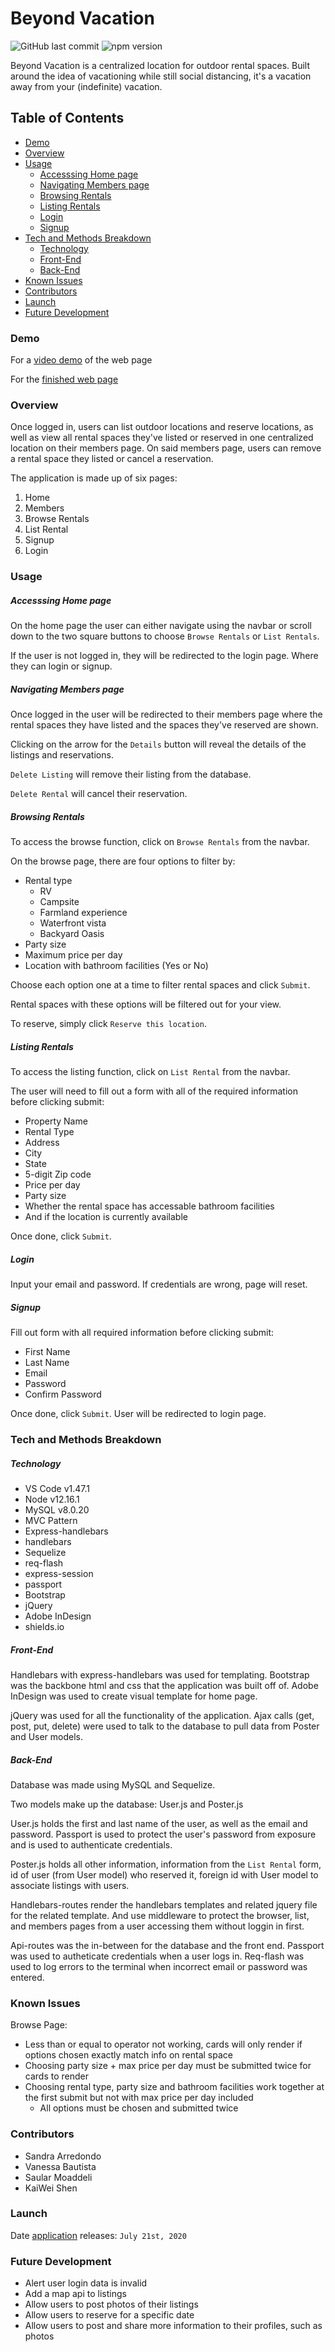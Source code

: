 # Beyond Vacation

![GitHub last commit](https://img.shields.io/github/last-commit/vanessabau/projectTwo) ![npm version](https://badge.fury.io/js/inquirer.svg)

Beyond Vacation is a centralized location for outdoor rental spaces. Built around the idea of vacationing while still social distancing, it's a vacation away from your (indefinite) vacation.

## Table of Contents

* [Demo](#demo)
* [Overview](#overview)
* [Usage](#usage)
    - [Accesssing Home page](#accessinghomepage)
    - [Navigating Members page](#navigatingmemberspage)
    - [Browsing Rentals](#browsingrentals)
    - [Listing Rentals](#listingrentals)
    - [Login](#login)
    - [Signup](#signup)
* [Tech and Methods Breakdown](#techandmethodbreakdown)
    - [Technology](#technology)
    - [Front-End](#frontend)
    - [Back-End](#backend)
* [Known Issues](#knownissues)
* [Contributors](#contributors)
* [Launch](#launch)
* [Future Development](#futuredevelopment)

### Demo

For a [video demo](https://youtu.be/xY4kl7mzGEk) of the web page

For the [finished web page](https://beyondvacation.herokuapp.com/)

### Overview

Once logged in, users can list outdoor locations and reserve locations, as well as view all rental spaces they've listed or reserved in one centralized location on their members page. On said members page, users can remove a rental space they listed or cancel a reservation.

The application is made up of six pages:
1. Home
2. Members
3. Browse Rentals
4. List Rental
5. Signup
6. Login

### Usage

##### Accesssing Home page

On the home page the user can either navigate using the navbar or scroll down to the two square buttons to choose `Browse Rentals` or `List Rentals`. 

If the user is not logged in, they will be redirected to the login page. Where they can login or signup.

##### Navigating Members page

Once logged in the user will be redirected to their members page where the rental spaces they have listed and the spaces they've reserved are shown.

Clicking on the arrow for the `Details` button will reveal the details of the listings and reservations. 

`Delete Listing` will remove their listing from the database.

`Delete Rental` will cancel their reservation.

##### Browsing Rentals

To access the browse function, click on `Browse Rentals` from the navbar.

On the browse page, there are four options to filter by: 
* Rental type
    - RV
    - Campsite
    - Farmland experience
    - Waterfront vista
    - Backyard Oasis
* Party size 
* Maximum price per day
* Location with bathroom facilities (Yes or No)

Choose each option one at a time to filter rental spaces and click `Submit`. 

Rental spaces with these options will be filtered out for your view.

To reserve, simply click `Reserve this location`.

##### Listing Rentals

To access the listing function, click on `List Rental` from the navbar.

The user will need to fill out a form with all of the required information before clicking submit:
* Property Name
* Rental Type
* Address
* City
* State
* 5-digit Zip code
* Price per day
* Party size
* Whether the rental space has accessable bathroom facilities
* And if the location is currently available

Once done, click `Submit`.

##### Login

Input your email and password. If credentials are wrong, page will reset.

##### Signup

Fill out form with all required information before clicking submit:
* First Name
* Last Name
* Email
* Password
* Confirm Password

Once done, click `Submit`. User will be redirected to login page.

### Tech and Methods Breakdown

##### Technology

* VS Code v1.47.1
* Node v12.16.1
* MySQL v8.0.20
* MVC Pattern
* Express-handlebars
* handlebars
* Sequelize
* req-flash
* express-session
* passport
* Bootstrap
* jQuery
* Adobe InDesign
* shields.io

##### Front-End

Handlebars with express-handlebars was used for templating. Bootstrap was the backbone html and css that the application was built off of. Adobe InDesign was used to create visual template for home page.

jQuery was used for all the functionality of the application. Ajax calls (get, post, put, delete) were used to talk to the database to pull data from Poster and User models.

##### Back-End

Database was made using MySQL and Sequelize. 

Two models make up the database: User.js and Poster.js 

User.js holds the first and last name of the user, as well as the email and password. Passport is used to protect the user's password from exposure and is used to authenticate credentials.

Poster.js holds all other information, information from the `List Rental` form, id of user (from User model) who reserved it, foreign id with User model to associate listings with users.

Handlebars-routes render the handlebars templates and related jquery file for the related template. And use middleware to protect the browser, list, and members pages from a user accessing them without loggin in first.

Api-routes was the in-between for the database and the front end. Passport was used to autheticate credentials when a user logs in. Req-flash was used to log errors to the terminal when incorrect email or password was entered. 

### Known Issues

Browse Page:
* Less than or equal to operator not working, cards will only render if options chosen exactly match info on rental space
* Choosing party size + max price per day must be submitted twice for cards to render
* Choosing rental type, party size and bathroom facilities work together at the first submit but not with max price per day included
    - All options must be chosen and submitted twice

### Contributors

* Sandra Arredondo
* Vanessa Bautista
* Saular Moaddeli
* KaiWei Shen

### Launch

Date [application](https://beyondvacation.herokuapp.com/) releases: `July 21st, 2020`

### Future Development

* Alert user login data is invalid
* Add a map api to listings
* Allow users to post photos of their listings
* Allow users to reserve for a specific date
* Allow users to post and share more information to their profiles, such as photos